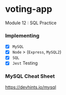# voting-app
Module 12 : SQL Practice

### Implementing 
- [x] `MySQL`
- [x] `Node` > (`Express`, `MySQL2`)
- [x] `SQL`
- [x] `Jest` Testing 

### MySQL Cheat Sheet
https://devhints.io/mysql